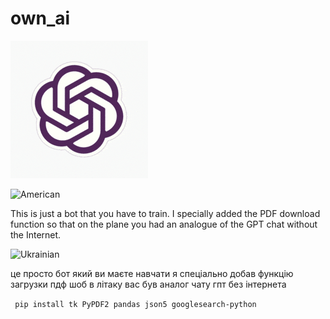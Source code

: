 # own_ai

![Heder](https://github.com/evgenevgenuk/own_ai/blob/main/chat-gpt.gif)

![American](https://img.shields.io/static/v1?label=%20&message=American&labelColor=0033A0&color=BF0A30&style=for-the-badge)

This is just a bot that you have to train. I specially added the PDF download function so that on the plane you had an analogue of the GPT chat without the Internet.

![Ukrainian](https://img.shields.io/static/v1?label=%20&message=Ukrainian&labelColor=1f5fb2&color=fad247&style=for-the-badge)

це просто бот який ви маєте навчати я спеціально добав функцію загрузки пдф шоб в літаку вас був аналог чату гпт без інтернета



``` pip install tk PyPDF2 pandas json5 googlesearch-python```
